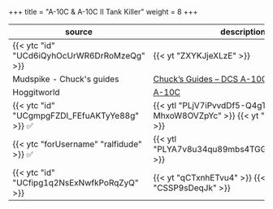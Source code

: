 +++
title = "A-10C & A-10C II Tank Killer"
weight = 8
+++

source                                                         | description
-------------------------------------------------------------- | -----------
{{< ytc "id" "UCd6iQyhOcUrWR6DrRoMzeQg" >}}                    | {{< yt "ZXYKJjeXLzE" >}}
Mudspike - Chuck's guides                                      | [Chuck’s Guides – DCS A-10C Warthog](https://www.mudspike.com/chucks-guides-dcs-a-10c-warthog/)
Hoggitworld                                                    | [A-10C](https://wiki.hoggitworld.com/view/A-10C)
{{< ytc "id" "UCgmpgFZDI_FEfuAKTyYe88g" >}} :white_check_mark: | {{< ytl "PLjV7iPvvdDf5-Q4gTUaS-MhxoW8OVZpYc" >}} {{< yt "_ENNn4eBjk8" >}}
{{< ytc "forUsername" "ralfidude" >}}       :white_check_mark: | {{< ytl "PLYA7v8u34qu89mbs4TGGEIhkwJ8kgFRWr" >}}
{{< ytc "id" "UCfipg1q2NsExNwfkPoRqZyQ" >}}                    | {{< yt "qCTxnhETvu4" >}} {{< yt "CSSP9sDeqJk" >}}

